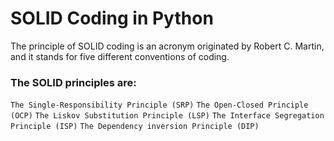 # SOLID Coding in Python

The principle of SOLID coding is an acronym originated by Robert C. Martin, and it stands for five different conventions of coding.

### The SOLID principles are:

`The Single-Responsibility Principle (SRP)`
`The Open-Closed Principle (OCP)`
`The Liskov Substitution Principle (LSP)`
`The Interface Segregation Principle (ISP)`
`The Dependency inversion Principle (DIP)`
